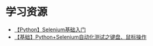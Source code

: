 # 学习资源

- [【Python】Selenium基础入门](https://blog.csdn.net/weixin_45698637/article/details/139558048)
- [【基础】Python+Selenium自动化测试之键盘、鼠标操作](https://blog.csdn.net/weixin_70500324/article/details/137133939)
